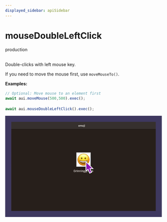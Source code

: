 ```yaml
---
displayed_sidebar: apiSidebar
---
```

# mouseDoubleLeftClick

<span class="theme-doc-version-badge badge badge--success">production</span><br/><br/>

Double-clicks with left mouse key.

If you need to move the mouse first, use `moveMouseTo()`.

**Examples:**
```typescript
// Optional: Move mouse to an element first
await aui.moveMouse(500,500).exec();

await aui.mouseDoubleLeftClick().exec();
```
![](/img/gif/mouseDoubleLeftClick.gif)
